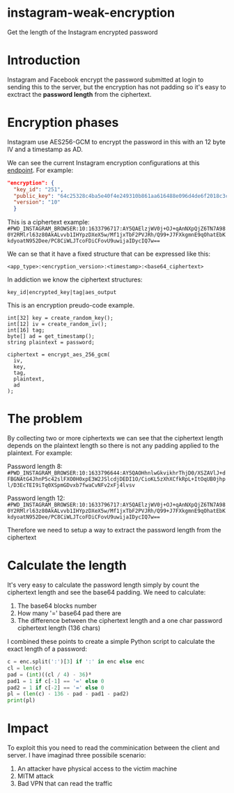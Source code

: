 # instagram-weak-encryption
Get the length of the Instagram encrypted password

# Introduction
Instagram and Facebook encrypt the password submitted at login to sending this to the server, but the encryption has not padding so it's easy to exctract the **password length** from the ciphertext.

# Encryption phases
Instagram use AES256-GCM to encrypt the password in this with an 12 byte IV and a timestamp as AD. 

We can see the current Instagram encryption configurations at this [endpoint](https://www.instagram.com/data/shared_data/).
For example:
```json
"encryption": {
  "key_id": "251",
  "public_key": "64c25328c4ba5e40f4e249310b861aa616488e096d4de6f2018c3c33c5e6d75c",
  "version": "10"
  }
```

This is a ciphertext example:
`#PWD_INSTAGRAM_BROWSER:10:1633796717:AY5QAElzjWV0j+OJ+qAnNXpQjZ6TN7A980Y2RMlrl63z80AkALvvb1IHYpzDXeX5w/Mf1jxTbF2PVJRh/Q99+J7FXkgmnE9qOhatEbKkdyoatN952Dee/PC8CiWLJTcoFDiCFovU9uwijaIDycIQ7w==`


We can se that it have a fixed structure that can be expressed like this: 

`<app_type>:<encryption_version>:<timestamp>:<base64_ciphertext>`

In addiction we know the ciphertext structures:

`key_id|encrypted_key|tag|aes_output`


This is an encryption preudo-code example.
```
int[32] key = create_random_key();
int[12] iv = create_random_iv();
int[16] tag;
byte[] ad = get_timestamp();
string plaintext = password;

ciphertext = encrypt_aes_256_gcm(
  iv,
  key,
  tag,
  plaintext,
  ad 
);
```

# The problem

By collecting two or more ciphertexts we can see that the ciphertext length depends on the plaintext length so there is not any padding applied to the plaintext.
For example:


Password length 8: `#PWD_INSTAGRAM_BROWSER:10:1633796644:AY5QAOHhnlwGkvikhrThjD0/XSZAVlJ+dFBGNAtG4JhnP5c42slFXO0H0xpE3W2JSlcdjDEDI1O/CioKL5zXhXCfkRpL+ItOqUB0jhpl/D3EcTEI9iTq0XSpmGDvxb7fwaCvNFv2xFj4lvsv`

Password length 12: `#PWD_INSTAGRAM_BROWSER:10:1633796717:AY5QAElzjWV0j+OJ+qAnNXpQjZ6TN7A980Y2RMlrl63z80AkALvvb1IHYpzDXeX5w/Mf1jxTbF2PVJRh/Q99+J7FXkgmnE9qOhatEbKkdyoatN952Dee/PC8CiWLJTcoFDiCFovU9uwijaIDycIQ7w==`

Therefore we need to setup a way to extract the password length from the ciphertext

# Calculate the length
It's very easy to calculate the password length simply by count the ciphertext length and see the base64 padding.
We need to calculate:
1. The base64 blocks number
2. How many '=' base64 pad there are
3. The difference between the ciphertext length and a one char password ciphertext length (136 chars)

I combined these points to create a simple Python script to calculate the exact length of a password:
```Python
c = enc.split(':')[3] if ':' in enc else enc
cl = len(c)
pad = (int)((cl / 4) - 36)⁸
pad1 = 1 if c[-1] == '=' else 0
pad2 = 1 if c[-2] == '=' else 0
pl = (len(c) - 136 - pad - pad1 - pad2)
print(pl)
```

# Impact
To exploit this you need to read the comminication between the client and server.
I have imaginad three possibile scenario:
1. An attacker have physical access to the victim machine
2. MITM attack
3. Bad VPN that can read the traffic
